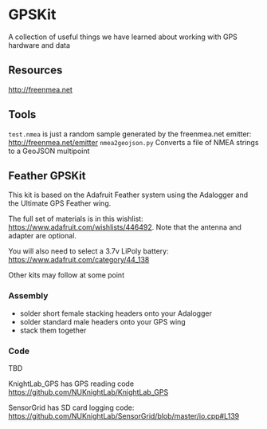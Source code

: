 # GPSKit
A collection of useful things we have learned about working with GPS hardware and data

## Resources
http://freenmea.net

## Tools

`test.nmea` is just a random sample generated by the freenmea.net emitter: http://freenmea.net/emitter
`nmea2geojson.py` Converts a file of NMEA strings to a GeoJSON multipoint

## Feather GPSKit

This kit is based on the Adafruit Feather system using the Adalogger and the Ultimate GPS Feather wing.

The full set of materials is in this wishlist: https://www.adafruit.com/wishlists/446492. Note that the antenna and adapter are optional.

You will also need to select a 3.7v LiPoly battery: https://www.adafruit.com/category/44_138

Other kits may follow at some point

### Assembly

 - solder short female stacking headers onto your Adalogger
 - solder standard male headers onto your GPS wing
 - stack them together

### Code

TBD

KnightLab_GPS has GPS reading code https://github.com/NUKnightLab/KnightLab_GPS

SensorGrid has SD card logging code: https://github.com/NUKnightLab/SensorGrid/blob/master/io.cpp#L139
